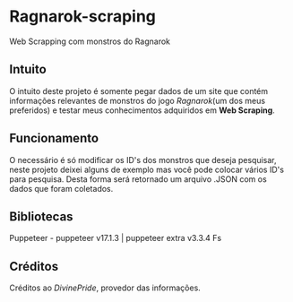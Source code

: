 # Ragnarok-scraping
 Web Scrapping com monstros do Ragnarok


## Intuito
O intuito deste projeto é somente pegar dados de um site que contém informações relevantes de monstros do jogo *Ragnarok*(um dos meus preferidos) e testar meus conhecimentos adquiridos em **Web Scraping**.


## Funcionamento
O necessário é só modificar os ID's dos monstros que deseja pesquisar, neste projeto deixei alguns de exemplo mas você pode colocar vários ID's para pesquisa. Desta forma será retornado um arquivo .JSON com os dados que foram coletados.

## Bibliotecas
Puppeteer - puppeteer v17.1.3 | puppeteer extra v3.3.4
Fs

## Créditos
Créditos ao *DivinePride*, provedor das informações.
